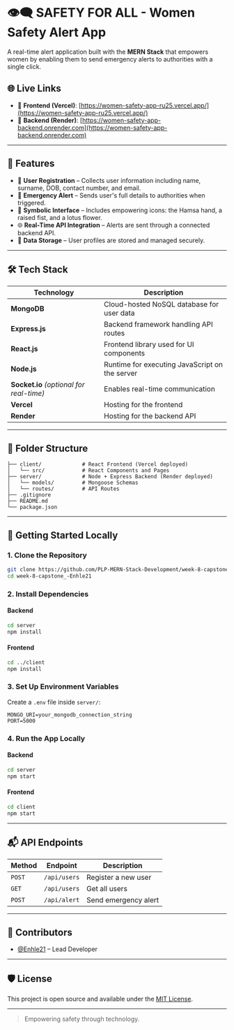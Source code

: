 
# 👁️‍🗨️ SAFETY FOR ALL - Women Safety Alert App

A real-time alert application built with the **MERN Stack** that empowers women by enabling them to send emergency alerts to authorities with a single click.

## 🌐 Live Links

- 🔗 **Frontend (Vercel)**: [https://women-safety-app-ru25.vercel.app/](https://women-safety-app-ru25.vercel.app/)
- 🔗 **Backend (Render)**: [https://women-safety-app-backend.onrender.com](https://women-safety-app-backend.onrender.com)

---

## 📱 Features

- 👤 **User Registration** – Collects user information including name, surname, DOB, contact number, and email.
- 🚨 **Emergency Alert** – Sends user's full details to authorities when triggered.
- 🧿 **Symbolic Interface** – Includes empowering icons: the Hamsa hand, a raised fist, and a lotus flower.
- 🌐 **Real-Time API Integration** – Alerts are sent through a connected backend API.
- 📩 **Data Storage** – User profiles are stored and managed securely.

---

## 🛠️ Tech Stack

| Technology | Description |
|------------|-------------|
| **MongoDB** | Cloud-hosted NoSQL database for user data |
| **Express.js** | Backend framework handling API routes |
| **React.js** | Frontend library used for UI components |
| **Node.js** | Runtime for executing JavaScript on the server |
| **Socket.io** *(optional for real-time)* | Enables real-time communication |
| **Vercel** | Hosting for the frontend |
| **Render** | Hosting for the backend API |

---

## 📁 Folder Structure

```
├── client/             # React Frontend (Vercel deployed)
│   └── src/            # React Components and Pages
├── server/             # Node + Express Backend (Render deployed)
│   └── models/         # Mongoose Schemas
│   └── routes/         # API Routes
├── .gitignore
├── README.md
└── package.json
```

---

## 🚀 Getting Started Locally

### 1. Clone the Repository

```bash
git clone https://github.com/PLP-MERN-Stack-Development/week-8-capstone_-Enhle21.git
cd week-8-capstone_-Enhle21
```

### 2. Install Dependencies

#### Backend

```bash
cd server
npm install
```

#### Frontend

```bash
cd ../client
npm install
```

### 3. Set Up Environment Variables

Create a `.env` file inside `server/`:

```env
MONGO_URI=your_mongodb_connection_string
PORT=5000
```

### 4. Run the App Locally

#### Backend

```bash
cd server
npm start
```

#### Frontend

```bash
cd client
npm start
```

---

## 📬 API Endpoints

| Method | Endpoint | Description |
|--------|----------|-------------|
| `POST` | `/api/users` | Register a new user |
| `GET`  | `/api/users` | Get all users |
| `POST` | `/api/alert` | Send emergency alert |

---

## 🙌 Contributors

- [@Enhle21](https://github.com/PLP-MERN-Stack-Development) – Lead Developer

---

## 🛡️ License

This project is open source and available under the [MIT License](LICENSE).

---

> Empowering safety through technology.
